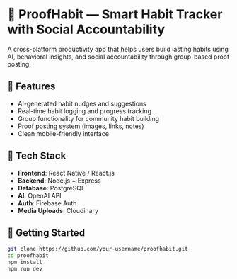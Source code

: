 # 🧠 ProofHabit — Smart Habit Tracker with Social Accountability

A cross-platform productivity app that helps users build lasting habits using AI, behavioral insights, and social accountability through group-based proof posting.

## 🌟 Features
- AI-generated habit nudges and suggestions
- Real-time habit logging and progress tracking
- Group functionality for community habit building
- Proof posting system (images, links, notes)
- Clean mobile-friendly interface

## 🔧 Tech Stack
- **Frontend**: React Native / React.js
- **Backend**: Node.js + Express
- **Database**: PostgreSQL
- **AI**: OpenAI API
- **Auth**: Firebase Auth
- **Media Uploads**: Cloudinary

## 🚀 Getting Started

```bash
git clone https://github.com/your-username/proofhabit.git
cd proofhabit
npm install
npm run dev